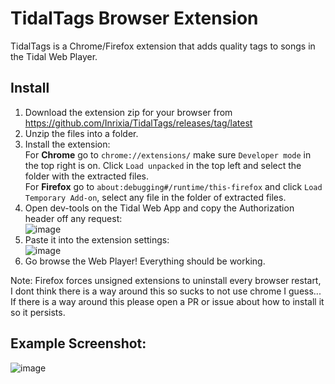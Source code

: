 # TidalTags Browser Extension
TidalTags is a Chrome/Firefox extension that adds quality tags to songs in the Tidal Web Player.

## Install
1. Download the extension zip for your browser from https://github.com/Inrixia/TidalTags/releases/tag/latest
2. Unzip the files into a folder.
3. Install the extension:  
For **Chrome** go to `chrome://extensions/` make sure `Developer mode` in the top right is on. Click `Load unpacked` in the top left and select the folder with the extracted files.  
For **Firefox** go to `about:debugging#/runtime/this-firefox` and click `Load Temporary Add-on`, select any file in the folder of extracted files. 
4. Open dev-tools on the Tidal Web App and copy the Authorization header off any request:  
![image](https://github.com/Inrixia/TidalTags/assets/6373693/c5d15b5c-68ba-4f49-a37b-bb6614ca65b4)
5. Paste it into the extension settings:  
![image](https://github.com/Inrixia/TidalTags/assets/6373693/4ebd3884-544b-47bb-9046-37863cff4fb8)
6. Go browse the Web Player! Everything should be working.

Note: Firefox forces unsigned extensions to uninstall every browser restart, I dont think there is a way around this so sucks to not use chrome I guess... If there is a way around this please open a PR or issue about how to install it so it persists.

## Example Screenshot:
![image](https://github.com/Inrixia/TidalTags/assets/6373693/ee98b001-33c5-4f30-9fd6-8bf54ba2d2c5)

